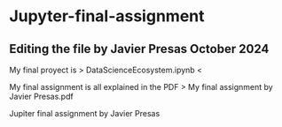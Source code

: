 # Jupyter-final-assignment
## Editing the file by Javier Presas October 2024

My final proyect is  > DataScienceEcosystem.ipynb <

My final assignment is all explained in the PDF > My final assignment by Javier Presas.pdf

Jupiter final assignment by Javier Presas
